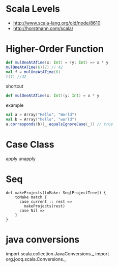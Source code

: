 # Scala Levels
- http://www.scala-lang.org/old/node/8610
- http://horstmann.com/scala/

# Higher-Order Function

```scala
def mulOneAtATime(x: Int) = (y: Int) => x * y
mulOneAtATime(6)(7) // 42
val f = mulOneAtATime(6)
f(7) //42
```
shortcut
```scala
def mulOneAtATime(x: Int)(y: Int) = x * y
```

example
```scala
val a = Array("Hello", "World")
val b = Array("hello", "world")
a.corresponds(b)(_.equalsIgnoreCase(_)) // true
```


# Case Class
apply
unapply

# Seq
```
def makeProjects(toMake: Seq[ProjectTree]) {
    toMake match {
      case current :: rest =>
        makeProjects(rest)
      case Nil => 
    }
}
```


# java conversions

import scala.collection.JavaConversions._
import org.jooq.scala.Conversions._
